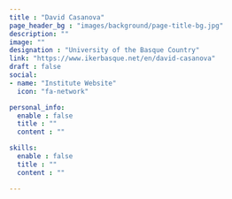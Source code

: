 ```yaml
---
title : "David Casanova"
page_header_bg : "images/background/page-title-bg.jpg"
description: ""
image: ""
designation : "University of the Basque Country"
link: "https://www.ikerbasque.net/en/david-casanova"
draft : false
social:
- name: "Institute Website"
  icon: "fa-network"

personal_info:
  enable : false
  title : ""
  content : ""

skills:
  enable : false
  title : ""
  content : ""

---
```


